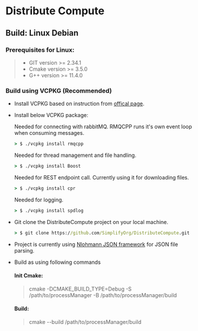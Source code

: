 # Distribute Compute

## Build: Linux Debian

### Prerequisites for Linux:
> - GIT version >= 2.34.1
> - Cmake version >= 3.5.0
> - G++ version >= 11.4.0

### Build using VCPKG (Recommended)

- Install VCPKG based on instruction from [offical page](https://github.com/microsoft/vcpkg?tab=readme-ov-file#quick-start-unix).
- Install below VCPKG package:
  
  Needed for connecting with rabbitMQ. RMQCPP runs it's own event loop when consuming messages.
  ```cmd
  > $ ./vcpkg install rmqcpp
  ```

  Needed for thread management and file handling.
  ``` cmd
  > $ ./vcpkg install Boost
  ```

  Needed for REST endpoint call. Currently using it for downloading files.
  ```cmd
  > $ ./vcpkg install cpr
  ```

  Needed for logging.
  ```cmd
  > $ ./vcpkg install spdlog
  ```

- Git clone the DistributeCompute project on your local machine.
  ``` cmd
  > $ git clone https://github.com/SimplifyOrg/DistributeCompute.git
  ```

- Project is currently using [Nlohmann JSON framework](https://github.com/nlohmann/json) for JSON file parsing.
- Build as using following commands
  
  #### Init Cmake:
  
  > cmake -DCMAKE_BUILD_TYPE=Debug -S /path/to/processManager -B /path/to/processManager/build
  
  #### Build:
  
  > cmake --build /path/to/processManager/build
